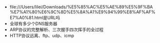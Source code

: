 * file:///Users/lilei/Downloads/%E5%85%AC%E5%AE%89%E5%9F%BA%E7%A1%80%E6%9C%8D%E5%8A%A1%E9%94%99%E8%AF%AF%E7%A0%81.html是URL吗
* 全球有多少个DNS服务器
* ARP协议的完整解析、三次握手四次挥手的全过程
* HTTP协议远离、ftp、udp、icmp

